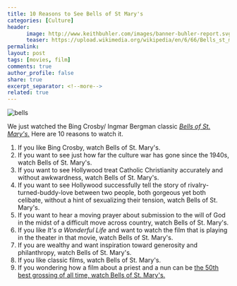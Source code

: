 ```yaml
---
title: 10 Reasons to See Bells of St Mary's
categories: [Culture]
header:
      image: http://www.keithbuhler.com/images/banner-buhler-report.svg
      teaser: https://upload.wikimedia.org/wikipedia/en/6/66/Bells_st_marys.jpg
permalink: 
layout: post
tags: [movies, film]
comments: true
author_profile: false
share: true
excerpt_separator: <!--more-->
related: true
---
```


![bells](https://upload.wikimedia.org/wikipedia/en/6/66/Bells_st_marys.jpg)

We just watched the Bing Crosby/ Ingmar Bergman classic [*Bells of St. Mary's.*](https://www.youtube.com/watch?v=APRNe_3tzdg) Here are 10 reasons to watch it. 

<!--more-->

1. If you like Bing Crosby, watch Bells of St. Mary's.
3. If you want to see just how far the culture war has gone since the 1940s, watch Bells of St. Mary's.
4. If you want to see Hollywood treat Catholic Christianity accurately and without awkwardness, watch Bells of St. Mary's.
5. If you want to see Hollywood successfully tell the story of rivalry-turned-buddy-love between two people, both gorgeous yet both celibate, without a hint of sexualizing their tension, watch Bells of St. Mary's.
6. If you want to hear a moving prayer about submission to the will of God in the midst of a difficult move across country, watch Bells of St. Mary's.
7. If you like *It's a Wonderful Life* and want to watch the film that is playing in the theater in that movie,  watch Bells of St. Mary's.
8. If you are wealthy and want inspiration toward generosity and philanthropy,  watch Bells of St. Mary's.
9. If you like classic films, watch Bells of St. Mary's.
10. If you wondering how a film about a priest and a nun can be [the 50th best grossing of all time, watch Bells of St. Mary's.](https://en.wikipedia.org/wiki/1945_in_film)